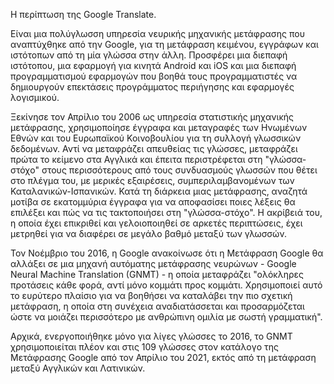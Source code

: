 Η περίπτωση της Google Translate.

Eίναι μια πολύγλωσση υπηρεσία νευρικής μηχανικής μετάφρασης που αναπτύχθηκε από την Google, για τη μετάφραση κειμένου, εγγράφων και ιστότοπων από τη μία γλώσσα στην άλλη.
Προσφέρει μια διεπαφή ιστότοπου, μια εφαρμογή για κινητά Android και iOS και μια διεπαφή προγραμματισμού εφαρμογών που βοηθά τους προγραμματιστές να δημιουργούν επεκτάσεις προγράμματος περιήγησης και εφαρμογές λογισμικού.

Ξεκίνησε τον Απρίλιο του 2006 ως υπηρεσία στατιστικής μηχανικής μετάφρασης, χρησιμοποίησε έγγραφα και μεταγραφές των Ηνωμένων Εθνών και του Ευρωπαϊκού Κοινοβουλίου για τη συλλογή γλωσσικών δεδομένων.
Αντί να μεταφράζει απευθείας τις γλώσσες, μεταφράζει πρώτα το κείμενο στα Αγγλικά και έπειτα περιστρέφεται στη "γλώσσα-στόχο" στους περισσότερους από τους συνδυασμούς γλωσσών που θέτει στο πλέγμα του, με μερικές εξαιρέσεις, συμπεριλαμβανομένων των Καταλανικών-Ισπανικών.
Κατά τη διάρκεια μιας μετάφρασης, αναζητά μοτίβα σε εκατομμύρια έγγραφα για να αποφασίσει ποιες λέξεις θα επιλέξει και πώς να τις τακτοποιήσει στη "γλώσσα-στόχο". Η ακρίβειά του, η οποία έχει επικριθεί και γελοιοποιηθεί σε αρκετές περιπτώσεις, έχει μετρηθεί για να διαφέρει σε μεγάλο βαθμό μεταξύ των γλωσσών.

Τον Νοέμβριο του 2016, η Google ανακοίνωσε ότι η Μετάφραση Google θα αλλάξει σε μια μηχανή αυτόματης μετάφρασης νευρώνων - Google Neural Machine Translation (GNMT) - η οποία μεταφράζει "ολόκληρες προτάσεις κάθε φορά, αντί μόνο κομμάτι προς κομμάτι.
Χρησιμοποιεί αυτό το ευρύτερο πλαίσιο για να βοηθήσει να καταλάβει την πιο σχετική μετάφραση, η οποία στη συνέχεια αναδιατάσσεται και προσαρμόζεται ώστε να μοιάζει περισσότερο με ανθρώπινη ομιλία με σωστή γραμματική".

Αρχικά, ενεργοποιήθηκε μόνο για λίγες γλώσσες το 2016, το GNMT χρησιμοποιείται πλέον και στις 109 γλώσσες στον κατάλογο της Μετάφρασης Google από τον Απρίλιο του 2021, εκτός από τη μετάφραση μεταξύ Αγγλικών και Λατινικών.
